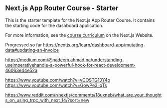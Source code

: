 ## Next.js App Router Course - Starter

This is the starter template for the Next.js App Router Course. It contains the starting code for the dashboard application.

For more information, see the [course curriculum](https://nextjs.org/learn) on the Next.js Website.


Progressed so far https://nextjs.org/learn/dashboard-app/mutating-data#updating-an-invoice

https://medium.com/@nadeem.ahmad.na/understanding-useimperativehandle-a-powerful-hook-for-react-development-46063e44e52a

https://www.youtube.com/watch?v=vCOSTG10Y4o
https://www.youtube.com/watch?v=GowPe3iiqTs

https://www.reddit.com/r/nextjs/comments/18uxneb/what_are_your_thoughts_on_using_trpc_with_next_14/?sort=new